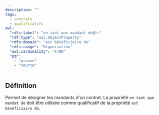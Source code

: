 ```yaml
---
description: ""
tags:
  - contrats
  - qualificatifs
owl:
  "rdfs:label": "en tant que mandant de@fr"
  "rdf:type": "owl:ObjectProperty"
  "rdfs:domain": "est bénéficiaire de"
  "rdfs:range": "Organisation"
  "owl:cardinality": "F/NR"
  "pq":
    - "preuve"
    - "source"
---
```


<OntologyTable frontMatter={frontMatter}/>

## Définition

Permet de désigner les mandants d'un contrat. La propriété `en tant que mandat de` doit être utilisée comme qualificatif de la propriété `est bénéficiaire de`.

